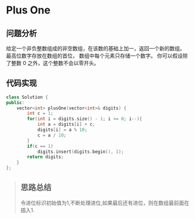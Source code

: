 # Plus One
## 问题分析
给定一个非负整数组成的非空数组，在该数的基础上加一，返回一个新的数组。
最高位数字存放在数组的首位， 数组中每个元素只存储一个数字。
你可以假设除了整数 0 之外，这个整数不会以零开头。
## 代码实现
```cpp
class Solution {
public:
    vector<int> plusOne(vector<int>& digits) {
        int c = 1;
        for(int i = digits.size() - 1; i >= 0; i--){
            int a = digits[i] + c;
            digits[i] = a % 10;
            c = a / 10;
        }
        if(c == 1)
            digits.insert(digits.begin(), 1);
        return digits;
    }
};
```
>## 思路总结
>令进位标识初始值为1,不断处理进位,如果最后还有进位，则在数组最前面在插入1.
